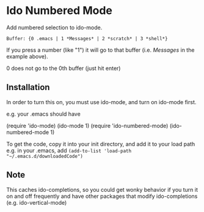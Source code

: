 # Ido Numbered Mode
Add numbered selection to ido-mode.

`Buffer: {0 .emacs | 1 *Messages* | 2 *scratch* | 3 *shell*}`

If you press a number (like "1") it will go to that buffer (i.e. *Messages* in the example above).

0 does not go to the 0th buffer (just hit enter)

## Installation
In order to turn this on, you must use ido-mode, and turn on ido-mode first.

e.g. your .emacs should have

(require 'ido-mode)
(ido-mode 1)
(require 'ido-numbered-mode)
(ido-numbered-mode 1)


To get the code, copy it into your init directory, and add it to your load path e.g. in your .emacs, add 
`(add-to-list 'load-path "~/.emacs.d/downloadedCode")`

## Note

This caches ido-completions, so you could get wonky behavior if you turn it on and off frequently and have other packages that modify ido-completions (e.g. ido-vertical-mode)